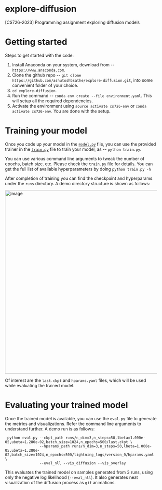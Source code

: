 # explore-diffusion
[CS726-2023] Programming assignment exploring diffusion models

# Getting started

Steps to get started with the code:

1. Install Anaconda on your system, download from -- [`https://www.anaconda.com`](https://www.anaconda.com).
3. Clone the github repo -- `git clone https://github.com/ashutoshbsathe/explore-diffusion.git`, into some convenient folder of your choice.
4. `cd explore-diffusion`.
5. Run the command -- `conda env create --file environment.yaml`. This will setup all the required dependencies.
6. Activate the environment using `source activate cs726-env` or `conda activate cs726-env`. You are done with the setup.

# Training your model

Once you code up your model in the [`model.py`](model.py) file, you can use the provided trainer in the [`train.py`](train.py) file to train your model, as -- `python train.py`. 

You can use various command line arguments to tweak the number of epochs, batch size, etc. Please check the `train.py` file for details. You can get the full list of available hyperparameters by doing `python train.py -h` 

After completion of training you can find the checkpoint and hyperparams under the `runs` directory. A demo directory structure is shown as follows:

<img width="605" alt="image" src="https://user-images.githubusercontent.com/25797790/217562148-8f6e6b39-b8df-42b9-a338-89a471228a4e.png">

Of interest are the `last.ckpt` and `hparams.yaml` files, which will be used while evaluating the trained model.

# Evaluating your trained model

Once the trained model is available, you can use the `eval.py` file to generate the metrics and visualizations. Refer the command line arguments to 
understand further. A demo run is as follows:

```
 python eval.py --ckpt_path runs/n_dim=3,n_steps=50,lbeta=1.000e-05,ubeta=1.280e-02,batch_size=1024,n_epochs=500/last.ckpt \
                --hparams_path runs/n_dim=3,n_steps=50,lbeta=1.000e-05,ubeta=1.280e-02,batch_size=1024,n_epochs=500/lightning_logs/version_0/hparams.yaml \
                --eval_nll --vis_diffusion --vis_overlay
```

This evaluates the trained model on samples generated from $3$ runs, using only the negative log likelihood (`--eval_nll`). It also generates neat visualization of the diffusion process as `gif` animations.

